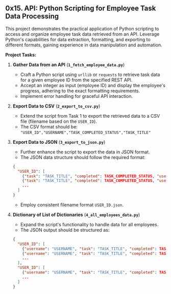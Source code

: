 ## 0x15. API: Python Scripting for Employee Task Data Processing

This project demonstrates the practical application of Python scripting to access and organize employee task data retrieved from an API. Leverage Python's capabilities for data extraction, formatting, and exporting to different formats, gaining experience in data manipulation and automation.


**Project Tasks:**

1. **Gather Data from an API** (**`1_fetch_employee_data.py`**)
    * Craft a Python script using `urllib` or `requests` to retrieve task data for a given employee ID from the specified REST API.
    * Accept an integer as input (employee ID) and display the employee's progress, adhering to the exact formatting requirements.
    * Implement error handling for graceful API interaction.

2. **Export Data to CSV** (**`2_export_to_csv.py`**)
    * Extend the script from Task 1 to export the retrieved data to a CSV file (filename based on the `USER_ID`).
    * The CSV format should be: `"USER_ID","USERNAME","TASK_COMPLETED_STATUS","TASK_TITLE"`

3. **Export Data to JSON** (**`3_export_to_json.py`**)
    * Further enhance the script to export the data in JSON format.
    * The JSON data structure should follow the required format:
    ```json
    {
      "USER_ID": [
        {"task": "TASK_TITLE", "completed": TASK_COMPLETED_STATUS, "username": "USERNAME"},
        {"task": "TASK_TITLE", "completed": TASK_COMPLETED_STATUS, "username": "USERNAME"},
        ...
      ]
    }
    ```
    * Employ consistent filename format `USER_ID.json`.

4. **Dictionary of List of Dictionaries** (**`4_all_employees_data.py`**)
    * Expand the script's functionality to handle data for all employees.
    * The JSON output should be structured as:
    ```json
    {
      "USER_ID": [
        {"username": "USERNAME", "task": "TASK_TITLE", "completed": TASK_COMPLETED_STATUS},
        {"username": "USERNAME", "task": "TASK_TITLE", "completed": TASK_COMPLETED_STATUS},
        ...
      ],
      "USER_ID": [
        {"username": "USERNAME", "task": "TASK_TITLE", "completed": TASK_COMPLETED_STATUS},
        ...
      ]
    }
    ```

